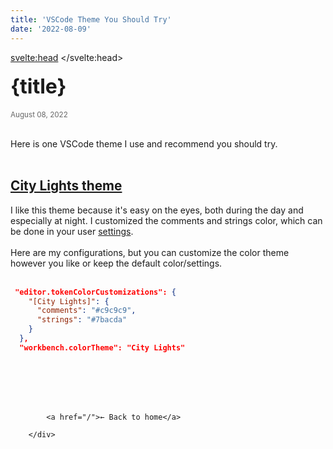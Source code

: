 ```yaml
---
title: 'VSCode Theme You Should Try'
date: '2022-08-09'
---
```


<svelte:head>
	<title>DevBryson | {title} </title>
</svelte:head>


<h1 class="headingLg">{title}</h1> 
<small class="lightText">August 08, 2022</small><br /><br />


Here is one VSCode theme I use and recommend you should try.<br /><br />

## [City Lights theme](https://marketplace.visualstudio.com/items?itemName=Yummygum.city-lights-theme)
I like this theme because it's easy on the eyes, both during the day and especially at night. I customized the comments and strings color, which can be done in your user [settings](https://code.visualstudio.com/docs/getstarted/themes#_customizing-a-color-theme).<br /><br />
Here are my configurations, but you can customize the color theme however you like or keep the default color/settings.<br /><br />

```json
 "editor.tokenColorCustomizations": {
    "[City Lights]": {
      "comments": "#c9c9c9",
      "strings": "#7bacda"
    }
  },
  "workbench.colorTheme": "City Lights"
```
<br /><br />


  
 <div style="margin: 3rem 0 0;">
         
            <a href="/">← Back to home</a>
         
        </div>
       

<style>
  h1 {
   font-size: 2.7rem
  }
  h2 {
   font-size: 1.3rem
   
  }
 
 .lightText {
    color: #666;
    margin-bottom: 1rem;
  }

  .headingLg {
    font-size: 2rem;
    line-height: 1.4;
    margin: 1rem 0;
  }

      </style>